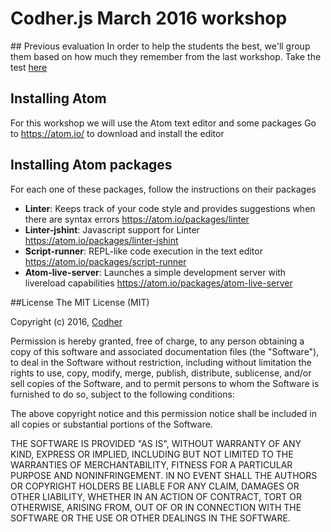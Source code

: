 # Codher.js March 2016 workshop

## Previous evaluation
In order to help the students the best, we'll group them based on how much they remember from the last workshop.
Take the test [here](https://repl.it/BvXw)

## Installing Atom
For this workshop we will use the Atom text editor and some packages
Go to https://atom.io/ to download and install the editor

## Installing Atom packages
For each one of these packages, follow the instructions on their packages
- **Linter**: Keeps track of your code style and provides suggestions when there are syntax errors https://atom.io/packages/linter
- **Linter-jshint**: Javascript support for Linter https://atom.io/packages/linter-jshint
- **Script-runner**: REPL-like code execution in the text editor https://atom.io/packages/script-runner
- **Atom-live-server**: Launches a simple development server with livereload capabilities https://atom.io/packages/atom-live-server

##License
The MIT License (MIT)

Copyright (c) 2016, [Codher](http://www.codher.com)

Permission is hereby granted, free of charge, to any person obtaining a copy of this software and associated documentation files (the "Software"), to deal in the Software without restriction, including without limitation the rights to use, copy, modify, merge, publish, distribute, sublicense, and/or sell copies of the Software, and to permit persons to whom the Software is furnished to do so, subject to the following conditions:

The above copyright notice and this permission notice shall be included in all copies or substantial portions of the Software.

THE SOFTWARE IS PROVIDED "AS IS", WITHOUT WARRANTY OF ANY KIND, EXPRESS OR IMPLIED, INCLUDING BUT NOT LIMITED TO THE WARRANTIES OF MERCHANTABILITY, FITNESS FOR A PARTICULAR PURPOSE AND NONINFRINGEMENT. IN NO EVENT SHALL THE AUTHORS OR COPYRIGHT HOLDERS BE LIABLE FOR ANY CLAIM, DAMAGES OR OTHER LIABILITY, WHETHER IN AN ACTION OF CONTRACT, TORT OR OTHERWISE, ARISING FROM, OUT OF OR IN CONNECTION WITH THE SOFTWARE OR THE USE OR OTHER DEALINGS IN THE SOFTWARE.

